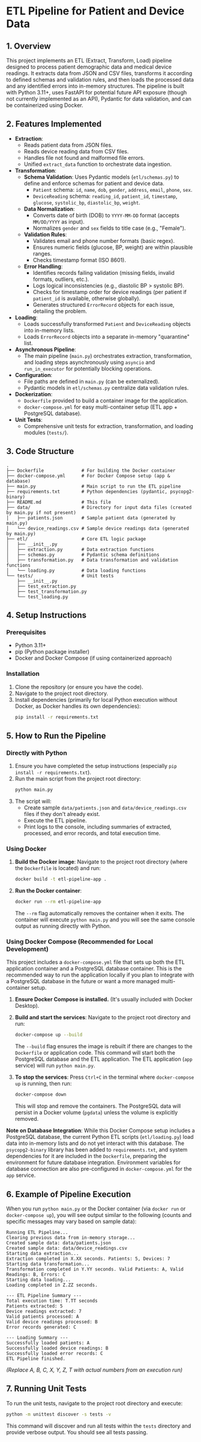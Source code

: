 # ETL Pipeline for Patient and Device Data

## 1. Overview

This project implements an ETL (Extract, Transform, Load) pipeline designed to process patient demographic data and medical device readings. It extracts data from JSON and CSV files, transforms it according to defined schemas and validation rules, and then loads the processed data and any identified errors into in-memory structures. The pipeline is built with Python 3.11+, uses FastAPI for potential future API exposure (though not currently implemented as an API), Pydantic for data validation, and can be containerized using Docker.

## 2. Features Implemented

*   **Extraction**:
    *   Reads patient data from JSON files.
    *   Reads device reading data from CSV files.
    *   Handles file not found and malformed file errors.
    *   Unified `extract_data` function to orchestrate data ingestion.
*   **Transformation**:
    *   **Schema Validation**: Uses Pydantic models (`etl/schemas.py`) to define and enforce schemas for patient and device data.
        *   `Patient` schema: `id`, `name`, `dob`, `gender`, `address`, `email`, `phone`, `sex`.
        *   `DeviceReading` schema: `reading_id`, `patient_id`, `timestamp`, `glucose`, `systolic_bp`, `diastolic_bp`, `weight`.
    *   **Data Normalization**:
        *   Converts date of birth (DOB) to `YYYY-MM-DD` format (accepts `MM/DD/YYYY` as input).
        *   Normalizes `gender` and `sex` fields to title case (e.g., "Female").
    *   **Validation Rules**:
        *   Validates email and phone number formats (basic regex).
        *   Ensures numeric fields (glucose, BP, weight) are within plausible ranges.
        *   Checks timestamp format (ISO 8601).
    *   **Error Handling**:
        *   Identifies records failing validation (missing fields, invalid formats, outliers, etc.).
        *   Logs logical inconsistencies (e.g., diastolic BP > systolic BP).
        *   Checks for timestamp order for device readings (per patient if `patient_id` is available, otherwise globally).
        *   Generates structured `ErrorRecord` objects for each issue, detailing the problem.
*   **Loading**:
    *   Loads successfully transformed `Patient` and `DeviceReading` objects into in-memory lists.
    *   Loads `ErrorRecord` objects into a separate in-memory "quarantine" list.
*   **Asynchronous Pipeline**:
    *   The main pipeline (`main.py`) orchestrates extraction, transformation, and loading steps asynchronously using `asyncio` and `run_in_executor` for potentially blocking operations.
*   **Configuration**:
    *   File paths are defined in `main.py` (can be externalized).
    *   Pydantic models in `etl/schemas.py` centralize data validation rules.
*   **Dockerization**:
    *   `Dockerfile` provided to build a container image for the application.
    *   `docker-compose.yml` for easy multi-container setup (ETL app + PostgreSQL database).
*   **Unit Tests**:
    *   Comprehensive unit tests for extraction, transformation, and loading modules (`tests/`).

## 3. Code Structure

```
.
├── Dockerfile              # For building the Docker container
├── docker-compose.yml      # For Docker Compose setup (app & database)
├── main.py                 # Main script to run the ETL pipeline
├── requirements.txt        # Python dependencies (pydantic, psycopg2-binary)
├── README.md               # This file
├── data/                   # Directory for input data files (created by main.py if not present)
│   ├── patients.json       # Sample patient data (generated by main.py)
│   └── device_readings.csv # Sample device readings data (generated by main.py)
├── etl/                    # Core ETL logic package
│   ├── __init__.py
│   ├── extraction.py       # Data extraction functions
│   ├── schemas.py          # Pydantic schema definitions
│   ├── transformation.py   # Data transformation and validation functions
│   └── loading.py          # Data loading functions
└── tests/                  # Unit tests
    ├── __init__.py
    ├── test_extraction.py
    ├── test_transformation.py
    └── test_loading.py
```

## 4. Setup Instructions

### Prerequisites
*   Python 3.11+
*   pip (Python package installer)
*   Docker and Docker Compose (if using containerized approach)

### Installation
1.  Clone the repository (or ensure you have the code).
2.  Navigate to the project root directory.
3.  Install dependencies (primarily for local Python execution without Docker, as Docker handles its own dependencies):
    ```bash
    pip install -r requirements.txt
    ```

## 5. How to Run the Pipeline

### Directly with Python
1.  Ensure you have completed the setup instructions (especially `pip install -r requirements.txt`).
2.  Run the main script from the project root directory:
    ```bash
    python main.py
    ```
3.  The script will:
    *   Create sample `data/patients.json` and `data/device_readings.csv` files if they don't already exist.
    *   Execute the ETL pipeline.
    *   Print logs to the console, including summaries of extracted, processed, and error records, and total execution time.

### Using Docker

1.  **Build the Docker image**:
    Navigate to the project root directory (where the `Dockerfile` is located) and run:
    ```bash
    docker build -t etl-pipeline-app .
    ```
2.  **Run the Docker container**:
    ```bash
    docker run --rm etl-pipeline-app
    ```
    The `--rm` flag automatically removes the container when it exits.
    The container will execute `python main.py` and you will see the same console output as running directly with Python.

### Using Docker Compose (Recommended for Local Development)

This project includes a `docker-compose.yml` file that sets up both the ETL application container and a PostgreSQL database container. This is the recommended way to run the application locally if you plan to integrate with a PostgreSQL database in the future or want a more managed multi-container setup.

1.  **Ensure Docker Compose is installed.** (It's usually included with Docker Desktop).
2.  **Build and start the services**:
    Navigate to the project root directory and run:
    ```bash
    docker-compose up --build
    ```
    The `--build` flag ensures the image is rebuilt if there are changes to the `Dockerfile` or application code.
    This command will start both the PostgreSQL database and the ETL application. The ETL application (`app` service) will run `python main.py`.

3.  **To stop the services**:
    Press `Ctrl+C` in the terminal where `docker-compose up` is running, then run:
    ```bash
    docker-compose down
    ```
    This will stop and remove the containers. The PostgreSQL data will persist in a Docker volume (`pgdata`) unless the volume is explicitly removed.

**Note on Database Integration**:
While this Docker Compose setup includes a PostgreSQL database, the current Python ETL scripts (`etl/loading.py`) load data into in-memory lists and do not yet interact with this database. The `psycopg2-binary` library has been added to `requirements.txt`, and system dependencies for it are included in the `Dockerfile`, preparing the environment for future database integration. Environment variables for database connection are also pre-configured in `docker-compose.yml` for the `app` service.

## 6. Example of Pipeline Execution

When you run `python main.py` or the Docker container (via `docker run` or `docker-compose up`), you will see output similar to the following (counts and specific messages may vary based on sample data):

```
Running ETL Pipeline...
Clearing previous data from in-memory storage...
Created sample data: data/patients.json
Created sample data: data/device_readings.csv
Starting data extraction...
Extraction completed in X.XX seconds. Patients: 5, Devices: 7
Starting data transformation...
Transformation completed in Y.YY seconds. Valid Patients: A, Valid Readings: B, Errors: C
Starting data loading...
Loading completed in Z.ZZ seconds.

--- ETL Pipeline Summary ---
Total execution time: T.TT seconds
Patients extracted: 5
Device readings extracted: 7
Valid patients processed: A
Valid device readings processed: B
Error records generated: C

--- Loading Summary ---
Successfully loaded patients: A
Successfully loaded device readings: B
Successfully loaded error records: C
ETL Pipeline finished.
```
*(Replace A, B, C, X, Y, Z, T with actual numbers from an execution run)*

## 7. Running Unit Tests

To run the unit tests, navigate to the project root directory and execute:

```bash
python -m unittest discover -s tests -v
```

This command will discover and run all tests within the `tests` directory and provide verbose output. You should see all tests passing.
```

